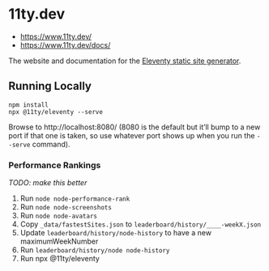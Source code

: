 # 11ty.dev

* https://www.11ty.dev/
* https://www.11ty.dev/docs/

The website and documentation for the [Eleventy static site generator](https://github.com/11ty/eleventy/).

## Running Locally

```
npm install
npx @11ty/eleventy --serve
```

Browse to http://localhost:8080/ (8080 is the default but it’ll bump to a new port if that one is taken, so use whatever port shows up when you run the `--serve` command).

### Performance Rankings

_TODO: make this better_

1. Run `node node-performance-rank`
2. Run `node node-screenshots`
3. Run `node node-avatars`
4. Copy `_data/fastestSites.json` to `leaderboard/history/____-weekX.json`
5. Update `leaderboard/history/node-history` to have a new maximumWeekNumber
6. Run `leaderboard/history/node node-history`
7. Run npx @11ty/eleventy